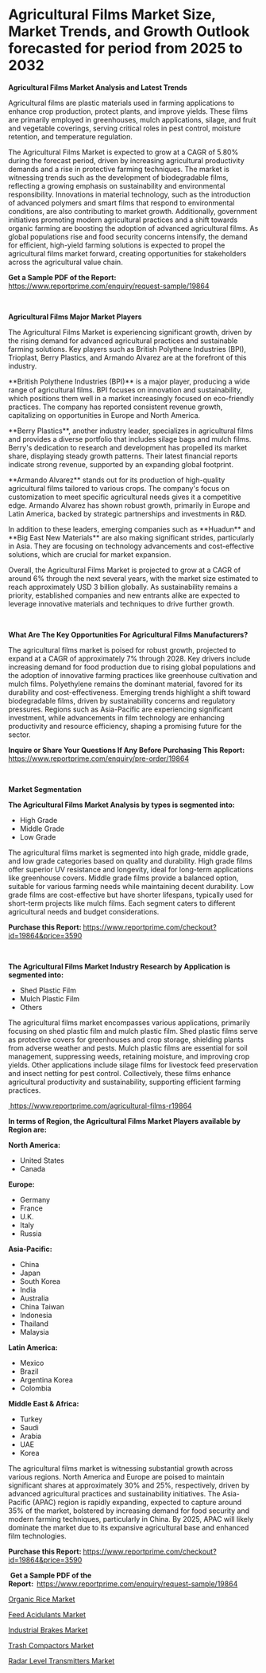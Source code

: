 <p><h1>Agricultural Films Market Size, Market Trends, and Growth Outlook forecasted for period from 2025 to 2032</h1></p><p><strong>Agricultural Films Market Analysis and Latest Trends</strong></p>
<p><p>Agricultural films are plastic materials used in farming applications to enhance crop production, protect plants, and improve yields. These films are primarily employed in greenhouses, mulch applications, silage, and fruit and vegetable coverings, serving critical roles in pest control, moisture retention, and temperature regulation.</p><p>The Agricultural Films Market is expected to grow at a CAGR of 5.80% during the forecast period, driven by increasing agricultural productivity demands and a rise in protective farming techniques. The market is witnessing trends such as the development of biodegradable films, reflecting a growing emphasis on sustainability and environmental responsibility. Innovations in material technology, such as the introduction of advanced polymers and smart films that respond to environmental conditions, are also contributing to market growth. Additionally, government initiatives promoting modern agricultural practices and a shift towards organic farming are boosting the adoption of advanced agricultural films. As global populations rise and food security concerns intensify, the demand for efficient, high-yield farming solutions is expected to propel the agricultural films market forward, creating opportunities for stakeholders across the agricultural value chain.</p></p>
<p><strong>Get a Sample PDF of the Report:&nbsp;</strong> <a href="https://www.reportprime.com/enquiry/request-sample/19864?utm_campaign=1896&utm_medium=2&utm_source=Github&utm_content=ia&utm_term=17032025&utm_id=agricultural-films">https://www.reportprime.com/enquiry/request-sample/19864</a></p>
<p>&nbsp;</p>
<p><strong>Agricultural Films Major Market Players</strong></p>
<p><p>The Agricultural Films Market is experiencing significant growth, driven by the rising demand for advanced agricultural practices and sustainable farming solutions. Key players such as British Polythene Industries (BPI), Trioplast, Berry Plastics, and Armando Alvarez are at the forefront of this industry.</p><p>**British Polythene Industries (BPI)** is a major player, producing a wide range of agricultural films. BPI focuses on innovation and sustainability, which positions them well in a market increasingly focused on eco-friendly practices. The company has reported consistent revenue growth, capitalizing on opportunities in Europe and North America.</p><p>**Berry Plastics**, another industry leader, specializes in agricultural films and provides a diverse portfolio that includes silage bags and mulch films. Berry's dedication to research and development has propelled its market share, displaying steady growth patterns. Their latest financial reports indicate strong revenue, supported by an expanding global footprint.</p><p>**Armando Alvarez** stands out for its production of high-quality agricultural films tailored to various crops. The company's focus on customization to meet specific agricultural needs gives it a competitive edge. Armando Alvarez has shown robust growth, primarily in Europe and Latin America, backed by strategic partnerships and investments in R&D.</p><p>In addition to these leaders, emerging companies such as **Huadun** and **Big East New Materials** are also making significant strides, particularly in Asia. They are focusing on technology advancements and cost-effective solutions, which are crucial for market expansion.</p><p>Overall, the Agricultural Films Market is projected to grow at a CAGR of around 6% through the next several years, with the market size estimated to reach approximately USD 3 billion globally. As sustainability remains a priority, established companies and new entrants alike are expected to leverage innovative materials and techniques to drive further growth.</p></p>
<p>&nbsp;</p>
<p><strong>What Are The Key Opportunities For Agricultural Films Manufacturers?</strong></p>
<p><p>The agricultural films market is poised for robust growth, projected to expand at a CAGR of approximately 7% through 2028. Key drivers include increasing demand for food production due to rising global populations and the adoption of innovative farming practices like greenhouse cultivation and mulch films. Polyethylene remains the dominant material, favored for its durability and cost-effectiveness. Emerging trends highlight a shift toward biodegradable films, driven by sustainability concerns and regulatory pressures. Regions such as Asia-Pacific are experiencing significant investment, while advancements in film technology are enhancing productivity and resource efficiency, shaping a promising future for the sector.</p></p>
<p><strong>Inquire or Share Your Questions If Any Before Purchasing This Report:</strong> <a href="https://www.reportprime.com/enquiry/pre-order/19864?utm_campaign=1896&utm_medium=2&utm_source=Github&utm_content=ia&utm_term=17032025&utm_id=agricultural-films">https://www.reportprime.com/enquiry/pre-order/19864</a></p>
<p>&nbsp;</p>
<p><strong>Market Segmentation</strong></p>
<p><strong>The Agricultural Films Market Analysis by types is segmented into:</strong></p>
<p><ul><li>High Grade</li><li>Middle Grade</li><li>Low Grade</li></ul></p>
<p><p>The agricultural films market is segmented into high grade, middle grade, and low grade categories based on quality and durability. High grade films offer superior UV resistance and longevity, ideal for long-term applications like greenhouse covers. Middle grade films provide a balanced option, suitable for various farming needs while maintaining decent durability. Low grade films are cost-effective but have shorter lifespans, typically used for short-term projects like mulch films. Each segment caters to different agricultural needs and budget considerations.</p></p>
<p><strong>Purchase this Report:&nbsp;</strong><a href="https://www.reportprime.com/checkout?id=19864&price=3590&utm_campaign=1896&utm_medium=2&utm_source=Github&utm_content=ia&utm_term=17032025&utm_id=agricultural-films">https://www.reportprime.com/checkout?id=19864&price=3590</a></p>
<p>&nbsp;</p>
<p><strong>The Agricultural Films Market Industry Research by Application is segmented into:</strong></p>
<p><ul><li>Shed Plastic Film</li><li>Mulch Plastic Film</li><li>Others</li></ul></p>
<p><p>The agricultural films market encompasses various applications, primarily focusing on shed plastic film and mulch plastic film. Shed plastic films serve as protective covers for greenhouses and crop storage, shielding plants from adverse weather and pests. Mulch plastic films are essential for soil management, suppressing weeds, retaining moisture, and improving crop yields. Other applications include silage films for livestock feed preservation and insect netting for pest control. Collectively, these films enhance agricultural productivity and sustainability, supporting efficient farming practices.</p></p>
<p><a href="https://www.reportprime.com/agricultural-films-r19864?utm_campaign=1896&utm_medium=2&utm_source=Github&utm_content=ia&utm_term=17032025&utm_id=agricultural-films">&nbsp;https://www.reportprime.com/agricultural-films-r19864</a></p>
<p><strong>In terms of Region, the Agricultural Films Market Players available by Region are:</strong></p>
<p>
    <p> <strong> North America: </strong>
        <ul>
            <li>United States</li>
            <li>Canada</li>
        </ul>
        </p> 
    <p> <strong> Europe: </strong>
        <ul>
            <li>Germany</li>
            <li>France</li>
            <li>U.K.</li>
            <li>Italy</li>
            <li>Russia</li>
        </ul>
        </p> 
    <p> <strong> Asia-Pacific: </strong>
        <ul>
            <li>China</li>
            <li>Japan</li>
            <li>South Korea</li>
            <li>India</li>
            <li>Australia</li>
            <li>China Taiwan</li>
            <li>Indonesia</li>
            <li>Thailand</li>
            <li>Malaysia</li>
        </ul>
        </p> 
    <p> <strong> Latin America: </strong>
        <ul>
            <li>Mexico</li>
            <li>Brazil</li>
            <li>Argentina Korea</li>
            <li>Colombia</li>
        </ul>
        </p> 
    <p> <strong> Middle East & Africa: </strong>
        <ul>
            <li>Turkey</li>
            <li>Saudi</li>
            <li>Arabia</li>
            <li>UAE</li>
            <li>Korea</li>
        </ul>
    </p>
    </p>
<p><p>The agricultural films market is witnessing substantial growth across various regions. North America and Europe are poised to maintain significant shares at approximately 30% and 25%, respectively, driven by advanced agricultural practices and sustainability initiatives. The Asia-Pacific (APAC) region is rapidly expanding, expected to capture around 35% of the market, bolstered by increasing demand for food security and modern farming techniques, particularly in China. By 2025, APAC will likely dominate the market due to its expansive agricultural base and enhanced film technologies.</p></p>
<p><strong>Purchase this Report: </strong><a href="https://www.reportprime.com/checkout?id=19864&price=3590&utm_campaign=1896&utm_medium=2&utm_source=Github&utm_content=ia&utm_term=17032025&utm_id=agricultural-films">https://www.reportprime.com/checkout?id=19864&price=3590</a></p>
<p>&nbsp;<strong>Get a Sample PDF of the Report:&nbsp;&nbsp;</strong><a href="https://www.reportprime.com/enquiry/request-sample/19864?utm_campaign=1896&utm_medium=2&utm_source=Github&utm_content=ia&utm_term=17032025&utm_id=agricultural-films">https://www.reportprime.com/enquiry/request-sample/19864</a></p>
<p><strong></strong></p>
<p><p><a href="https://github.com/zappasuccofz/Market-Research-Report-List-1/blob/main/organic-rice-market.md?utm_campaign=1896&utm_medium=2&utm_source=Github&utm_content=ia&utm_term=17032025&utm_id=agricultural-films">Organic Rice Market</a></p><p><a href="https://github.com/tauchzuazoli/Market-Research-Report-List-1/blob/main/feed-acidulants-market.md?utm_campaign=1896&utm_medium=2&utm_source=Github&utm_content=ia&utm_term=17032025&utm_id=agricultural-films">Feed Acidulants Market</a></p><p><a href="https://www.linkedin.com/pulse/future-industrial-brakes-market-size-trends-industrys-66cagrfrom-hzmac?utm_campaign=1896&utm_medium=2&utm_source=Github&utm_content=ia&utm_term=17032025&utm_id=agricultural-films">Industrial Brakes Market</a></p><p><a href="https://www.linkedin.com/pulse/whats-fueling-83-growth-trash-compactors-market-insights-from-mq65c?utm_campaign=1896&utm_medium=2&utm_source=Github&utm_content=ia&utm_term=17032025&utm_id=agricultural-films">Trash Compactors Market</a></p><p><a href="https://www.linkedin.com/pulse/radar-level-transmitters-market-analysis-report-comprehensive-77mzc?utm_campaign=1896&utm_medium=2&utm_source=Github&utm_content=ia&utm_term=17032025&utm_id=agricultural-films">Radar Level Transmitters Market</a></p></p>